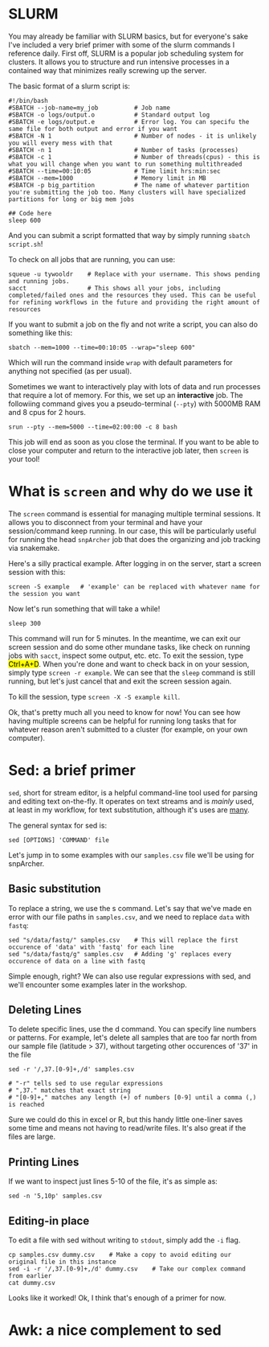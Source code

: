 # SLURM

You may already be familiar with SLURM basics, but for everyone's sake I've included a very brief primer with some of the slurm commands I reference daily. First off, SLURM is a popular job scheduling system for clusters. It allows you to structure and run intensive processes in a contained way that minimizes really screwing up the server. 

The basic format of a slurm script is:

```
#!/bin/bash
#SBATCH --job-name=my_job          # Job name
#SBATCH -o logs/output.o           # Standard output log
#SBATCH -e logs/output.e           # Error log. You can specifu the same file for both output and error if you want
#SBATCH -N 1                       # Number of nodes - it is unlikely you will every mess with that
#SBATCH -n 1                       # Number of tasks (processes)
#SBATCH -c 1                       # Number of threads(cpus) - this is what you will change when you want to run something multithreaded
#SBATCH --time=00:10:05            # Time limit hrs:min:sec
#SBATCH --mem=1000                 # Memory limit in MB
#SBATCH -p big_partition           # The name of whatever partition you're submitting the job too. Many clusters will have specialized partitions for long or big mem jobs

## Code here
sleep 600

```
And you can submit a script formatted that way by simply running `sbatch script.sh`!

To check on all jobs that are running, you can use:

```
squeue -u tywooldr    # Replace with your username. This shows pending and running jobs.
sacct                 # This shows all your jobs, including completed/failed ones and the resources they used. This can be useful for refining workflows in the future and providing the right amount of resources
```

If you want to submit a job on the fly and not write a script, you can also do something like this:
```
sbatch --mem=1000 --time=00:10:05 --wrap="sleep 600"
```
Which will run the command inside `wrap` with default parameters for anything not specified (as per usual). 

Sometimes we want to interactively play with lots of data and run processes that require a lot of memory. For this, we set up an **interactive** job. The followiing command gives you a pseudo-terminal (`--pty`) with 5000MB RAM and 8 cpus for 2 hours.

```
srun --pty --mem=5000 --time=02:00:00 -c 8 bash
```

This job will end as soon as you close the terminal. If you want to be able to close your computer and return to the interactive job later, then `screen` is your tool!

# What is `screen` and why do we use it

The `screen` command is essential for managing multiple terminal sessions. It allows you to disconnect from your terminal and have your session/command keep running. In our case, this will be particularly useful for running the head `snpArcher` job that does the organizing and job tracking via snakemake. 

Here's a silly practical example. After logging in on the server, start a screen session with this:

```
screen -S example   # 'example' can be replaced with whatever name for the session you want
```
Now let's run something that will take a while!

```
sleep 300
```
This command will run for 5 minutes. In the meantime, we can exit our screen session and do some other mundane tasks, like check on running jobs with `sacct`, inspect some output, etc. etc. To exit the session, type <mark>Ctrl+A+D</mark>. When you're done and want to check back in on your session, simply type `screen -r example`. We can see that the `sleep` command is still running, but let's just cancel that and exit the screen session again.

To kill the session, type `screen -X -S example kill`.

Ok, that's pretty much all you need to know for now! You can see how having multiple screens can be helpful for running long tasks that for whatever reason aren't submitted to a cluster (for example, on your own computer). 


# Sed: a brief primer
`sed`, short for stream editor, is a helpful command-line tool used for parsing and editing text on-the-fly. It operates on text streams and is *mainly* used, at least in my workflow, for text substitution, although it's uses are [many](https://www.grymoire.com/Unix/Sed.html). 

The general syntax for sed is:
```
sed [OPTIONS] 'COMMAND' file
```
Let's jump in to some examples with our `samples.csv` file we'll be using for snpArcher. 

## Basic substitution
To replace a string, we use the s command. Let's say that we've made en error with our file paths in `samples.csv`, and we need to replace `data` with `fastq`:

```
sed "s/data/fastq/" samples.csv    # This will replace the first occurence of 'data' with 'fastq' for each line
sed "s/data/fastq/g" samples.csv   # Adding 'g' replaces every occurence of data on a line with fastq
```

Simple enough, right?  We can also use regular expressions with sed, and we'll encounter some examples later in the workshop.


## Deleting Lines
To delete specific lines, use the d command. You can specify line numbers or patterns. For example, let's delete all samples that are too far north from our sample file (latitude > 37), without targeting other occurences of '37' in the file

```
sed -r '/,37.[0-9]+,/d' samples.csv

# "-r" tells sed to use regular expressions
# ",37." matches that exact string
# "[0-9]+," matches any length (+) of numbers [0-9] until a comma (,) is reached
```
Sure we could do this in excel or R, but this handy little one-liner saves some time and means not having to read/write files. It's also great if the files are large. 

## Printing Lines
If we want to inspect just lines 5-10 of the file, it's as simple as:
```
sed -n '5,10p' samples.csv
```

## Editing-in place
To edit a file with sed without writing to `stdout`, simply add the `-i` flag.

```
cp samples.csv dummy.csv    # Make a copy to avoid editing our original file in this instance
sed -i -r '/,37.[0-9]+,/d' dummy.csv    # Take our complex command from earlier
cat dummy.csv
```
Looks like it worked! Ok, I think that's enough of a primer for now.

# Awk: a nice complement to sed

